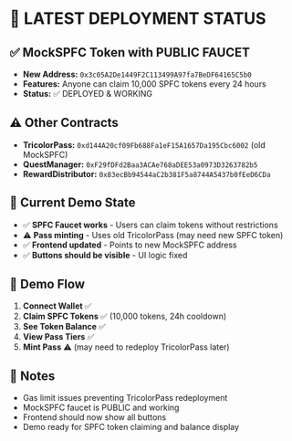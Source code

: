 # 🎉 LATEST DEPLOYMENT STATUS

## ✅ **MockSPFC Token with PUBLIC FAUCET**
- **New Address:** `0x3c05A2De1449F2C113499A97fa7BeDF64165C5b0`
- **Features:** Anyone can claim 10,000 SPFC tokens every 24 hours
- **Status:** ✅ DEPLOYED & WORKING

## ⚠️ **Other Contracts**
- **TricolorPass:** `0xd144A20cf09Fb688Fa1eF15A1657Da195Cbc6002` (old MockSPFC)
- **QuestManager:** `0xF29fDFd2Baa3ACAe768aDEE53a0973D3263782b5`
- **RewardDistributor:** `0x83ecBb94544aC2b381F5a8744A5437b0fEeD6CDa`

## 🎯 **Current Demo State**
- ✅ **SPFC Faucet works** - Users can claim tokens without restrictions
- ⚠️ **Pass minting** - Uses old TricolorPass (may need new SPFC token)
- ✅ **Frontend updated** - Points to new MockSPFC address
- ✅ **Buttons should be visible** - UI logic fixed

## 🚀 **Demo Flow**
1. **Connect Wallet** ✅
2. **Claim SPFC Tokens** ✅ (10,000 tokens, 24h cooldown)
3. **See Token Balance** ✅ 
4. **View Pass Tiers** ✅
5. **Mint Pass** ⚠️ (may need to redeploy TricolorPass later)

## 📝 **Notes**
- Gas limit issues preventing TricolorPass redeployment
- MockSPFC faucet is PUBLIC and working
- Frontend should now show all buttons
- Demo ready for SPFC token claiming and balance display
